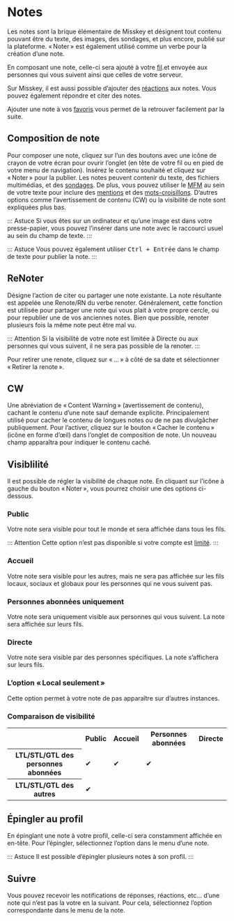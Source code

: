 # Notes

Les notes sont la brique élémentaire de Misskey et désignent tout contenu pouvant être du texte, des images, des sondages, et plus encore, publié sur la plateforme. « Noter » est également utilisé comme un verbe pour la création d’une note.

En composant une note, celle-ci sera ajouté à votre [fil](./timeline).et envoyée aux personnes qui vous suivent ainsi que celles de votre serveur.

Sur Misskey, il est aussi possible d’ajouter des [réactions](./reaction) aux notes. Vous pouvez également répondre et citer des notes.

Ajouter une note à vos [favoris](./favorite) vous permet de la retrouver facilement par la suite.

## Composition de note

Pour composer une note, cliquez sur l’un des boutons avec une icône de crayon de votre écran pour ovurir l’onglet (en tête de votre fil ou en pied de votre menu de navigation). Insérez le contenu souhaité et cliquez sur « Noter » pour la publier. Les notes peuvent contenir du texte, des fichiers multimédias, et des [sondages](./poll). De plus, vous pouvez utiliser le [MFM](./mfm) au sein de votre texte pour inclure des [mentions](./mention) et des [mots-croisillons](./hashtag). D’autres options comme l’avertissement de contenu (CW) ou la visibilité de note sont expliquées plus bas.

::: Astuce
Si vous êtes sur un ordinateur et qu’une image est dans votre presse-papier, vous pouvez l’insérer dans une note avec le raccourci usuel au sein du champ de texte.
:::

::: Astuce
Vous pouvez également utiliser <kbd class="key">Ctrl + Entrée</kbd> dans le champ de texte pour publier la note.
:::

## ReNoter

Désigne l’action de citer ou partager une note existante. La note résultante est appelée une Renote/RN du verbe renoter. Généralement, cette fonction est utilisée pour partager une note qui vous plait à votre propre cercle, ou pour republier une de vos anciennes notes. Bien que possible, renoter plusieurs fois la même note peut être mal vu.

::: Attention
Si la visibilité de votre note est limitée à Directe ou aux personnes qui vous suivent, il ne sera pas possible de la renoter.
:::

Pour retirer une renote, cliquez sur « … » à côté de sa date et sélectionner « Retirer la renote ».

## CW

Une abréviation de « Content Warning » (avertissement de contenu), cachant le contenu d’une note sauf demande explicite. Principalement utilisé pour cacher le contenu de longues notes ou de ne pas divulgâcher publiquement. Pour l’activer, cliquez sur le bouton « Cacher le contenu » (icône en forme d’œil) dans l’onglet de composition de note. Un nouveau champ apparaîtra pour indiquer le contenu caché.

## Visiblilité

Il est possible de régler la visibilité de chaque note. En cliquant sur l’icône à gauche du bouton « Noter », vous pourrez choisir une des options ci-dessous.

### Public

Votre note sera visible pour tout le monde et sera affichée dans tous les fils.

::: Attention
Cette option n’est pas disponible si votre compte est <a href="./silence">limité</a>.
:::

### Accueil

Votre note sera visible pour les autres, mais ne sera pas affichée sur les fils locaux, sociaux et globaux pour les personnes qui ne vous suivent pas.

### Personnes abonnées uniquement

Votre note sera uniquement visible aux personnes qui vous suivent. La note sera affichée sur leurs fils.

### Directe

Votre note sera visible par des personnes spécifiques. La note s’affichera sur leurs fils.

### L’option « Local seulement »

Cette option permet à votre note de pas apparaître sur d’autres instances.

### Comparaison de visibilité

<table>
    <tr><th></th><th>Public</th><th>Accueil</th><th>Personnes abonnées</th><th>Directe</th></tr>
    <tr><th>LTL/STL/GTL des personnes abonnées</th><td>✔</td><td>✔</td><td>✔</td><td></td></tr>
    <tr><th>LTL/STL/GTL des autres</th><td>✔</td><td></td><td></td><td></td></tr>
</table>

## Épingler au profil

En épinglant une note à votre profil, celle-ci sera constamment affichée en en-tête. Pour l’épingler, sélectionnez l’option dans le menu d’une note.

::: Astuce
Il est possible d’épingler plusieurs notes à son profil.
:::

## Suivre

Vous pouvez recevoir les notifications de réponses, réactions, etc… d’une note qui n’est pas la votre en la suivant. Pour cela, sélectionnez l’option correspondante dans le menu de la note.
